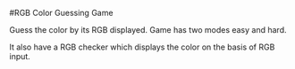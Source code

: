 #RGB Color Guessing Game

Guess the color by its RGB displayed. Game has two modes easy and hard.

It also have a RGB checker which displays the color on the basis of RGB input.
